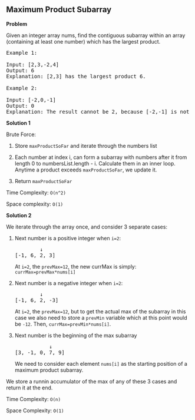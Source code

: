 <h2>Maximum Product Subarray</h2>

**Problem**

Given an integer array nums, find the contiguous subarray within an array (containing at least one number) which has the largest product.

<pre>
Example 1:

Input: [2,3,-2,4]
Output: 6
Explanation: [2,3] has the largest product 6.

Example 2:

Input: [-2,0,-1]
Output: 0
Explanation: The result cannot be 2, because [-2,-1] is not a subarray.
</pre>

**Solution 1**

Brute Force:

1) Store ```maxProductSoFar``` and iterate through the numbers list

2) Each number at index i, can form a subarray with numbers after it from length 0
   to numbersList.length - i. Calculate them in an inner loop. Anytime a product exceeds
   ```maxProductSoFar```, we update it.

3) Return ```maxProductSoFar```

Time Complexity: ```O(n^2)```

Space complexity: ```O(1)```

**Solution 2**

We iterate through the array once, and consider 3 separate cases:

1) Next number is a positive integer when ```i=2```:

   <pre>
           ↓
   [-1, 6, 2, 3]
   </pre>

   At ```i=2```, the ```prevMax=12```, the new currMax is simply:
   ```currMax=prevMax*nums[i]```

1) Next number is a negative integer when ```i=2```:

   <pre>
           ↓
   [-1, 6, 2, -3]
   </pre>

   At ```i=2```, the ```prevMax=12```, but to get the actual max of the
   subarray in this case we also need to store a ```prevMin``` variable
   which at this point would be ```-12```. Then, ```currMax=prevMin*nums[i]```.

3) Next number is the beginning of the max subarray
   <pre>
              ↓
   [3, -1, 0, 7, 9]
   </pre>
   We need to consider each element ```nums[i]``` as the starting position
   of a maximum product subarray.

We store a runnin accumulator of the max of any of these 3 cases and return
it at the end.

Time Complexity: ```O(n)```

Space Complexity: ```O(1)```